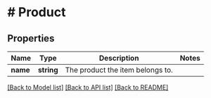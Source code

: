 # # Product

## Properties

Name | Type | Description | Notes
------------ | ------------- | ------------- | -------------
**name** | **string** | The product the item belongs to. | 

[[Back to Model list]](../../README.md#documentation-for-models) [[Back to API list]](../../README.md#documentation-for-api-endpoints) [[Back to README]](../../README.md)


